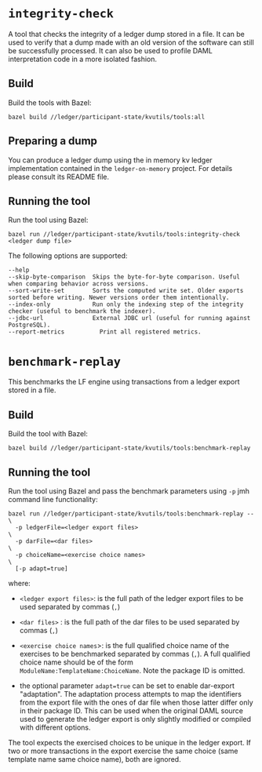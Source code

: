 # `integrity-check`

A tool that checks the integrity of a ledger dump stored in a file. It can be used to
verify that a dump made with an old version of the software can still be successfully processed.
It can also be used to profile DAML interpretation code in a more isolated fashion.

## Build

Build the tools with Bazel:

    bazel build //ledger/participant-state/kvutils/tools:all

## Preparing a dump

You can produce a ledger dump using the in memory kv ledger implementation contained in the
`ledger-on-memory` project. For details please consult its README file.

## Running the tool

Run the tool using Bazel:

    bazel run //ledger/participant-state/kvutils/tools:integrity-check <ledger dump file>

The following options are supported:

    --help
    --skip-byte-comparison  Skips the byte-for-byte comparison. Useful when comparing behavior across versions.
    --sort-write-set        Sorts the computed write set. Older exports sorted before writing. Newer versions order them intentionally.
    --index-only            Run only the indexing step of the integrity checker (useful to benchmark the indexer).
    --jdbc-url              External JDBC url (useful for running against PostgreSQL).
    --report-metrics          Print all registered metrics.

# `benchmark-replay`

This benchmarks the LF engine using transactions from a ledger export stored in a file.

## Build 

Build the tool with Bazel:

    bazel build //ledger/participant-state/kvutils/tools:benchmark-replay 
    
## Running the tool 

Run the tool using Bazel and pass the benchmark parameters using `-p`
jmh command line functionality:

    bazel run //ledger/participant-state/kvutils/tools:benchmark-replay -- \
      -p ledgerFile=<ledger export files>                                  \
      -p darFile=<dar files>                                               \
      -p choiceName=<exercise choice names>                                \
      [-p adapt=true]

where:

* `<ledger export files>`: is the full path of the ledger export
  files to be used separated by commas (`,`)

* `<dar files>` : is the full path of the dar files to be used
  separated by commas (`,`)

* `<exercise choice names`>: is the full qualified choice name of the
  exercises to be benchmarked separated by commas (`,`).  A full
  qualified choice name should be of the form
  `ModuleName:TemplateName:ChoiceName`.  Note the package ID is
  omitted.

* the optional parameter `adapt=true` can be set to enable dar-export
  "adaptation". The adaptation process attempts to map the identifiers
  from the export file with the ones of dar file when those latter
  differ only in their package ID.  This can be used when the original
  DAML source used to generate the ledger export is only slightly
  modified or compiled with different options.
  
The tool expects the exercised choices to be unique in the ledger
export.  If two or more transactions in the export exercise the same
choice (same template name same choice name), both are ignored.
